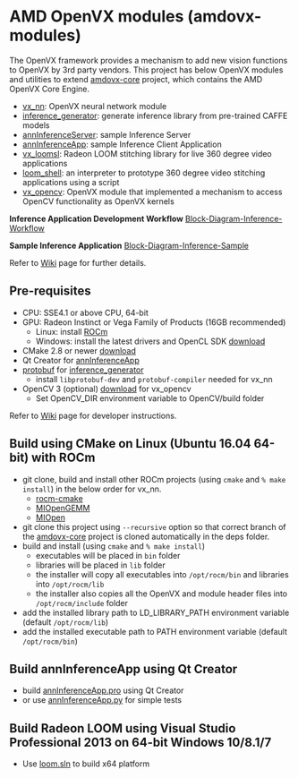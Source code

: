 # AMD OpenVX modules (amdovx-modules)
The OpenVX framework provides a mechanism to add new vision functions to OpenVX by 3rd party vendors. This project has below OpenVX modules and utilities to extend [amdovx-core](https://github.com/GPUOpen-ProfessionalCompute-Libraries/amdovx-core) project, which contains the AMD OpenVX Core Engine.
* [vx_nn](vx_nn/README.md): OpenVX neural network module
* [inference_generator](utils/inference_generator/README.md): generate inference library from pre-trained CAFFE models
* [annInferenceServer](utils/annInferenceServer/README.md): sample Inference Server
* [annInferenceApp](utils/annInferenceApp/README.md): sample Inference Client Application
* [vx_loomsl](vx_loomsl/README.md): Radeon LOOM stitching library for live 360 degree video applications
* [loom_shell](utils/loom_shell/README.md): an interpreter to prototype 360 degree video stitching applications using a script
* [vx_opencv](vx_opencv/README.md): OpenVX module that implemented a mechanism to access OpenCV functionality as OpenVX kernels

**Inference Application Development Workflow**
[Block-Diagram-Inference-Workflow](doc/images/block_diagram_inference_workflow.png)

**Sample Inference Application**
[Block-Diagram-Inference-Sample](doc/images/block_diagram_inference_sample.png)

Refer to [Wiki](https://github.com/GPUOpen-ProfessionalCompute-Libraries/amdovx-modules/wiki) page for further details.

## Pre-requisites
* CPU: SSE4.1 or above CPU, 64-bit
* GPU: Radeon Instinct or Vega Family of Products (16GB recommended)
  * Linux: install [ROCm](https://rocm.github.io/ROCmInstall.html)
  * Windows: install the latest drivers and OpenCL SDK [download](https://github.com/GPUOpen-LibrariesAndSDKs/OCL-SDK/releases)
* CMake 2.8 or newer [download](http://cmake.org/download/)
* Qt Creator for [annInferenceApp](utils/annInferenceApp/README.md)
* [protobuf](https://github.com/google/protobuf) for [inference_generator](utils/inference_generator/README.md)
  * install `libprotobuf-dev` and `protobuf-compiler` needed for vx_nn
* OpenCV 3 (optional) [download](https://github.com/opencv/opencv/releases) for vx_opencv
  * Set OpenCV_DIR environment variable to OpenCV/build folder

Refer to [Wiki](https://github.com/GPUOpen-ProfessionalCompute-Libraries/amdovx-modules/wiki) page for developer instructions.

## Build using CMake on Linux (Ubuntu 16.04 64-bit) with ROCm
* git clone, build and install other ROCm projects (using `cmake` and `% make install`) in the below order for vx_nn.
  * [rocm-cmake](https://github.com/RadeonOpenCompute/rocm-cmake)
  * [MIOpenGEMM](https://github.com/ROCmSoftwarePlatform/MIOpenGEMM)
  * [MIOpen](https://github.com/ROCmSoftwarePlatform/MIOpen)
* git clone this project using `--recursive` option so that correct branch of the [amdovx-core](https://github.com/GPUOpen-ProfessionalCompute-Libraries/amdovx-core) project is cloned automatically in the deps folder.
* build and install (using `cmake` and `% make install`)
  * executables will be placed in `bin` folder
  * libraries will be placed in `lib` folder
  * the installer will copy all executables into `/opt/rocm/bin` and libraries into `/opt/rocm/lib`
  * the installer also copies all the OpenVX and module header files into `/opt/rocm/include` folder
* add the installed library path to LD_LIBRARY_PATH environment variable (default `/opt/rocm/lib`)
* add the installed executable path to PATH environment variable (default `/opt/rocm/bin`)

## Build annInferenceApp using Qt Creator
* build [annInferenceApp.pro](utils/annInferenceApp/annInferenceApp.pro) using Qt Creator
* or use [annInferenceApp.py](utils/annInferenceApp/annInferenceApp.py) for simple tests

## Build Radeon LOOM using Visual Studio Professional 2013 on 64-bit Windows 10/8.1/7
* Use [loom.sln](loom.sln) to build x64 platform
